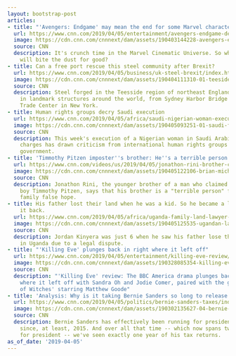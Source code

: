 ```yaml
---
layout: bootstrap-post
articles:
- title: "'Avengers: Endgame' may mean the end for some Marvel characters"
  url: https://www.cnn.com/2019/04/05/entertainment/avengers-endgame-deaths/index.html
  image: https://cdn.cnn.com/cnnnext/dam/assets/190403144228-avengers-endgame-thumb-imax-poster-super-tease.jpg
  source: CNN
  description: It's crunch time in the Marvel Cinematic Universe. So which characters
    will bite the dust for good?
- title: Can a free port rescue this steel community after Brexit?
  url: https://www.cnn.com/2019/04/05/business/uk-steel-brexit/index.html
  image: https://cdn.cnn.com/cnnnext/dam/assets/190404111310-01-teeside-ssi-uk-steel-file-super-tease.jpg
  source: CNN
  description: Steel forged in the Teesside region of northeast England was once used
    in landmark structures around the world, from Sydney Harbor Bridge to One World
    Trade Center in New York.
- title: Human rights groups decry Saudi execution
  url: https://www.cnn.com/2019/04/05/africa/saudi-nigerian-woman-execution-criticism-intl/index.html
  image: https://cdn.cnn.com/cnnnext/dam/assets/190405093251-01-saudi-flag-file-super-tease.jpg
  source: CNN
  description: This week's execution of a Nigerian woman in Saudi Arabia over drug-related
    charges has drawn criticism from international human rights groups and the Nigerian
    government.
- title: 'Timmothy Pitzen imposter''s brother: He''s a terrible person'
  url: https://www.cnn.com/videos/us/2019/04/05/jonathon-rini-brother-claims-to-be-timmothy-pitzen-bpr-bts-newday-vpx.cnn
  image: https://cdn.cnn.com/cnnnext/dam/assets/190405122106-brian-michael-rini--super-tease.jpg
  source: CNN
  description: Jonathon Rini, the younger brother of a man who claimed to be missing
    boy Timmothy Pitzen, says that his brother is a "terrible person" for giving Pitzen's
    family false hope.
- title: His father lost their land when he was a kid. So he became a lawyer to win
    it back.
  url: https://www.cnn.com/2019/04/05/africa/uganda-family-land-lawyer-intl/index.html
  image: https://cdn.cnn.com/cnnnext/dam/assets/190405125535-ugandan-lawyer-jordan-kinyera-super-tease.jpg
  source: CNN
  description: Jordan Kinyera was just 6 when he saw his father lose the family land
    in Uganda due to a legal dispute.
- title: "'Killing Eve' plunges back in right where it left off"
  url: https://www.cnn.com/2019/04/05/entertainment/killing-eve-review/index.html
  image: https://cdn.cnn.com/cnnnext/dam/assets/190328085354-killing-eve-sandra-oh-super-tease.jpg
  source: CNN
  description: "'Killing Eve' review: The BBC America drama plunges back in right
    where it left off with Sandra Oh and Jodie Comer, paired with the generic 'A Discovery
    of Witches' starring Matthew Goode"
- title: 'Analysis: Why is it taking Bernie Sanders so long to release his taxes?'
  url: https://www.cnn.com/2019/04/05/politics/bernie-sanders-taxes/index.html
  image: https://cdn.cnn.com/cnnnext/dam/assets/190302135627-04-bernie-sanders-rally-nyc-0302-super-tease.jpg
  source: CNN
  description: Bernie Sanders has effectively been running for president steadily
    since, at least, 2015. And over all that time -- which now spans two campaigns
    for president -- we've seen exactly one year of his tax returns.
as_of_date: '2019-04-05'
---
```


